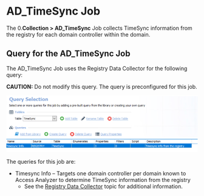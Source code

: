 # AD\_TimeSync Job

The 0.__Collection > AD\_TimeSync__ Job collects TimeSync information from the registry for each domain controller within the domain.

## Query for the AD\_TimeSync Job

The AD\_TimeSync Job uses the Registry Data Collector for the following query:

__CAUTION:__ Do not modify this query. The query is preconfigured for this job.

![Query Selection](/static/img/product_docs/accessanalyzer/accessanalyzer/enterpriseauditor/solutions/activedirectory/domains/collection/timesyncquery.png)

The queries for this job are:

- Timesync Info – Targets one domain controller per domain known to Access Analyzer to determine TimeSync information from the registry
  - See the [Registry Data Collector](/docs/product_docs/accessanalyzer/accessanalyzer/enterpriseauditor/admin/datacollector/registry.md) topic for additional information.
